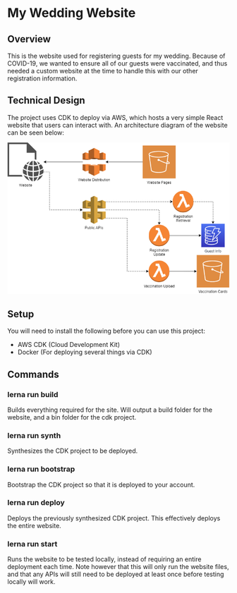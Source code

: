 # My Wedding Website

## Overview
This is the website used for registering guests for my wedding. Because of COVID-19, we wanted to ensure all of our guests were vaccinated, and thus needed a custom website at the time to handle this with our other registration information.

## Technical Design
The project uses CDK to deploy via AWS, which hosts a very simple React website that users can interact with. An architecture diagram of the website can be seen below:

![The architecture diagram for the website.](https://github.com/GEMISIS/wedding-website/blob/main/diagrams/architecture.png?raw=true)

## Setup
You will need to install the following before you can use this project:
- AWS CDK (Cloud Development Kit)
- Docker (For deploying several things via CDK)

## Commands

### lerna run build
Builds everything required for the site. Will output a build folder for the website, and a bin folder for the cdk project.

### lerna run synth
Synthesizes the CDK project to be deployed.

### lerna run bootstrap
Bootstrap the CDK project so that it is deployed to your account.

### lerna run deploy
Deploys the previously synthesized CDK project. This effectively deploys the entire website.

### lerna run start
Runs the website to be tested locally, instead of requiring an entire deployment each time. Note however that this will only run the website files, and that any APIs will still need to be deployed at least once before testing locally will work.